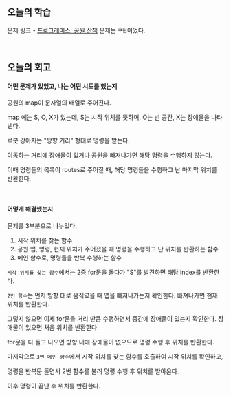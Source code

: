 ## 오늘의 학습
문제 링크 - [프로그래머스: 공원 산책](https://school.programmers.co.kr/learn/courses/30/lessons/172928)
문제는 `구현`이었다.

<br />

## 오늘의 회고
#### 어떤 문제가 있었고, 나는 어떤 시도를 했는지
공원의 map이 문자열의 배열로 주어진다.

map 에는 S, O, X가 있는데, S는 시작 위치를 뜻하며, O는 빈 공간, X는 장애물을 나타낸다.

로봇 강아지는 "방향 거리" 형태로 명령을 받는다.

이동하는 거리에 장애물이 있거나 공원을 빠져나가면 해당 명령을 수행하지 않는다.

이때 명령들의 목록이 routes로 주어질 때, 해당 명령들을 수행하고 난 마지막 위치를 반환한다.

<br />

#### 어떻게 해결했는지
문제를 3부분으로 나누었다.

1. 시작 위치를 찾는 함수
2. 공원 맵, 명령, 현재 위치가 주어졌을 때 명령을 수행하고 난 위치를 반환하는 함수
3. 메인 함수로, 명령들을 반복 수행하는 함수

`시작 위치를 찾는 함수`에서는 2중 for문을 돌다가 "S"를 발견하면 해당 index를 반환한다.

`2번 함수`는 먼저 방향 대로 움직였을 때 맵을 빠져나가는지 확인한다. 빠져나가면 현재 위치를 반환한다.

그렇지 않으면 이제 for문을 거리 만큼 수행하면서 중간에 장애물이 있는지 확인한다. 장애물이 있으면 처음 위치를 반환한다.

for문을 다 돌고 나오면 방향 내에 장애물이 없으므로 명령 수행 후 위치를 반환한다.

마지막으로 `3번 메인 함수`에서 시작 위치를 찾는 함수를 호출하여 시작 위치를 확인하고,

명령을 반복문 돌면서 2번 함수를 불러 명령 수행 후 위치를 받아온다.

이후 명령이 끝난 후 위치를 반환한다.
